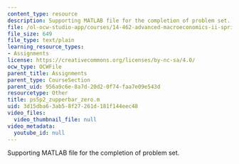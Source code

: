 ```yaml
---
content_type: resource
description: Supporting MATLAB file for the completion of problem set.
file: /ol-ocw-studio-app/courses/14-462-advanced-macroeconomics-ii-spring-2004/3d15dba63ab58f27261d181f144eec48_ps5p2_zupperbar_zero.m
file_size: 649
file_type: text/plain
learning_resource_types:
- Assignments
license: https://creativecommons.org/licenses/by-nc-sa/4.0/
ocw_type: OCWFile
parent_title: Assignments
parent_type: CourseSection
parent_uid: 956a9c6e-8a7d-20d2-0f74-faa7e09e543d
resourcetype: Other
title: ps5p2_zupperbar_zero.m
uid: 3d15dba6-3ab5-8f27-261d-181f144eec48
video_files:
  video_thumbnail_file: null
video_metadata:
  youtube_id: null
---
```

Supporting MATLAB file for the completion of problem set.